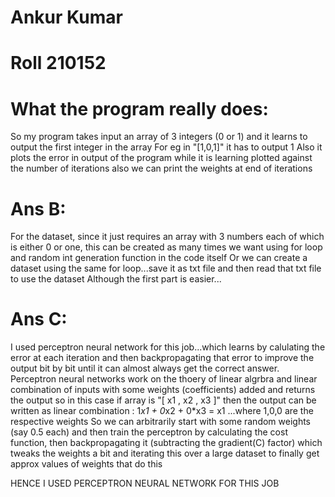 # Ankur Kumar
# Roll 210152

# What the program really does:
So my program takes input an array of 3 integers (0 or 1) and it learns to output the first integer in the array
For eg in "[1,0,1]" it has to output 1
Also it plots the error in output of the program while it is learning plotted against the number of iterations
also we can print the weights at end of iterations


# Ans B:
For the dataset, since it just requires an array with 3 numbers each of which is either 0 or one,
this can be created as many times we want using for loop and random int generation function in the code itself
Or we can create a dataset using the same for loop...save it as txt file and then read that txt file to use the dataset
Although the first part is easier...



# Ans C:
I used perceptron neural network for this job...which learns by calulating the error at each iteration and then backpropagating that error to improve the output bit by bit until it can almost always get the correct answer.
Perceptron neural networks work on the thoery of linear algrbra and linear combination of inputs with some weights (coefficients) added and returns the output
so in this case if array is "[ x1 , x2 , x3 ]" then the output can be written as linear combination : 
1*x1 + 0*x2 + 0*x3 = x1 ...where 1,0,0 are the respective weights
So we can arbitrarily start with some random weights (say 0.5 each) and then train the perceptron by calculating the cost function, then backpropagating it (subtracting the gradient(C) factor) which tweaks the weights a bit and iterating this over a large dataset to finally get approx values of weights that do this

HENCE I USED PERCEPTRON NEURAL NETWORK FOR THIS JOB
